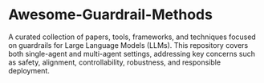 # Awesome-Guardrail-Methods
A curated collection of papers, tools, frameworks, and techniques focused on guardrails for Large Language Models (LLMs). This repository covers both single-agent and multi-agent settings, addressing key concerns such as safety, alignment, controllability, robustness, and responsible deployment.
